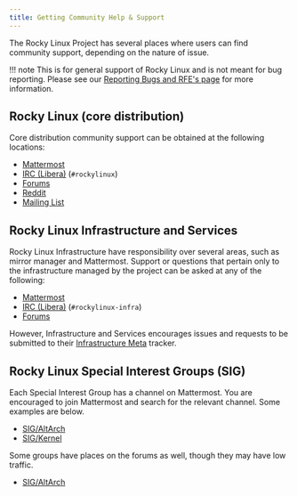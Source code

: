 ```yaml
---
title: Getting Community Help & Support
---
```


The Rocky Linux Project has several places where users can find community support, depending on the nature of issue.

!!! note
    This is for general support of Rocky Linux and is not meant for bug reporting. Please see our [Reporting Bugs and RFE's page](bugs.md) for more information.

## Rocky Linux (core distribution)

Core distribution community support can be obtained at the following locations:

* [Mattermost](https://chat.rockylinux.org/rocky-linux/channels/town-square)
* [IRC (Libera)](https://libera.chat) (`#rockylinux`)
* [Forums](https://forums.rockylinux.org/c/general/6)
* [Reddit](https://reddit.com/r/rockylinux)
* [Mailing List](https://lists.resf.org)

## Rocky Linux Infrastructure and Services

Rocky Linux Infrastructure have responsibility over several areas, such as mirror manager and Mattermost. Support or questions that pertain only to the infrastructure managed by the project can be asked at any of the following:

* [Mattermost](https://chat.rockylinux.org/rocky-linux/channels/infrastructure)
* [IRC (Libera)](https://libera.chat) (`#rockylinux-infra`)
* [Forums](https://forums.rockylinux.org/c/infrastructure/5)

However, Infrastructure and Services encourages issues and requests to be submitted to their [Infrastructure Meta](https://git.resf.org/infrastructure/meta/issues) tracker.

## Rocky Linux Special Interest Groups (SIG)

Each Special Interest Group has a channel on Mattermost. You are encouraged to join Mattermost and search for the relevant channel. Some examples are below.

* [SIG/AltArch](https://chat.rockylinux.org/rocky-linux/channels/altarch)
* [SIG/Kernel](https://chat.rockylinux.org/rocky-linux/channels/sig-kernel)

Some groups have places on the forums as well, though they may have low traffic.

* [SIG/AltArch](https://forums.rockylinux.org/c/sig/altarch/60)
